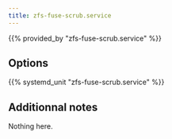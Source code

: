 ```yaml
---
title: zfs-fuse-scrub.service
---
```


{{% provided_by "zfs-fuse-scrub.service" %}}

## Options

{{% systemd_unit "zfs-fuse-scrub.service" %}}

## Additionnal notes

Nothing here.